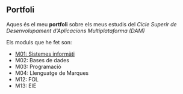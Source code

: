 ## Portfoli

Aques és el meu **portfoli** sobre els meus estudis del *Cicle Superir de Desenvolupament d'Aplicacions Multiplataforma (DAM)*

Els moduls que he fet son:
- [M01: Sistemes informàti](https://github.com/OriolJove/Portfolio/tree/main/Moduls/GS/M01-Sistemes%20Inf%C3%B3rmatics)
- M02: Bases de dades
- M03: Programació
- M04: Llenguatge de Marques
- M12: FOL
- M13: EIE
